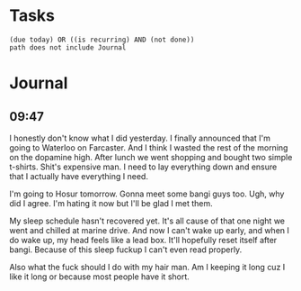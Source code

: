 # Tasks
```tasks
(due today) OR ((is recurring) AND (not done))
path does not include Journal
```
# Journal
## 09:47
I honestly don't know what I did yesterday. I finally announced that I'm going to Waterloo on Farcaster. And I think I wasted the rest of the morning on the dopamine high. After lunch we went shopping and bought two simple t-shirts. Shit's expensive man. I need to lay everything down and ensure that I actually have everything I need.

I'm going to Hosur tomorrow. Gonna meet some bangi guys too. Ugh, why did I agree. I'm hating it now but I'll be glad I met them.

My sleep schedule hasn't recovered yet. It's all cause of that one night we went and chilled at marine drive. And now I can't wake up early, and when I do wake up, my head feels like a lead box. It'll hopefully reset itself after bangi. Because of this sleep fuckup I can't even read properly.

Also what the fuck should I do with my hair man. Am I keeping it long cuz I like it long or because most people have it short.